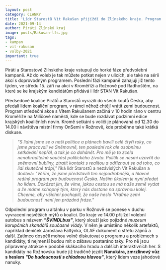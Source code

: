 ```yaml
---
layout: post
category: CLANKY
title: 'Lídr Starostů Vít Rakušan přijíždí do Zlínského kraje. Program bude nabitý, přijede i Nanukára a Švindlbus'
date: 2021-09-14
author: Piráti Zlínský kraj
image: posts/Rakusan-lfs.jpg
tags: 
- kampan
- vit-rakusan
- volby-2021
important: true
---
```


Piráti a Starostové Zlínského kraje vstupují do horké fáze předvolební kampaně. Až do voleb je tak můžete potkat nejen v ulicích, ale také na sérii akcí s doprovodným programem. Poslední fázi kampaně zahajují již tento týden, ve středu 15. září na akci v Kroměříži a Rožnově pod Radhoštěm, na které se ke krajským kandidátům přidává i lídr STAN Vít Rakušan. 

Předsedové koalice Pirátů a Starostů vyrazili do všech koutů Česka, aby předali lidem koaliční program, v rámci něhož chtějí vrátit zemi budoucnost. Program středeční akce s Vítem Rakušanem začíná v 10 hodin ráno v centru Kroměříže na Milíčově náměstí, kde se bude rozdávat podzimní edice krajských koaličních novin. Kromě setkání s voliči je plánovaná od 12.30 do 14.00 i návštěva místní firmy OnSemi v Rožnově, kde proběhne také krátká diskuse. 

> *"S lidmi jsme se o naší politice a plánech bavili celé čtyři roky, co jsme pracovali ve Sněmovně, ten poslední rok ale osobnímu setkávání nepřál, a tak je co dohánět. Pro mě je to zcela nenahraditelná součást politického života. Politik se nesmí uzavřít do sněmovní bubliny, ztratit kontakt s realitou a odříznout se od toho, co lidi skutečně trápí,"* říká lídr Starostů a nezávislých Vít Rakušan a dodává: *"Věřím, že jsme představili ten nejpodrobnější, a hlavně reálný program pro budoucnost Česka. Naším úkolem je nyní předat ho lidem. Dokázat jim, že víme, jakou cestou se má naše země vydat a že máme schopný tým, který nás dostane na správnou kolej. Chceme, aby všichni pochopili, že naše heslo 'Vraťme zemi budoucnost' není jen prázdná fráze."*
> 

Odpolední program u altánku v parku v Rožnově se ponese v duchu vyvracení největších mýtů o koalici. Do kraje ve 14.00 přijíždí volební autobus s názvem ***"ŠVINDLbus"***, který slouží jako pojízdné *muzeum korupčních skandálů současné vlády*. V něm je umístěno několik artefaktů, například deníček Jaroslava Faltýnka, OLAF dokument o střetu zájmů a další. Zatímco dospělí mohou volně diskutovat o programu a problémech s kandidáty, ti nejmenší budou mít o zábavu postaráno taky. Pro ně jsou připraveny atrakce v podobě skákacího hradu a dalších interaktivních her. S kandidáty na Rožnovsku bude již tradičně jezdit **Nanukára, zmrzlinový vůz s heslem** ***"Do budoucnosti s chladnou hlavou"***, který lidem veze jahodové nanuky. 

